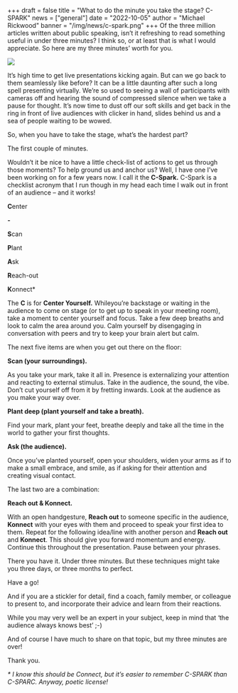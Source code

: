 +++
draft = false
title = "What to do the minute you take the stage? C-SPARK"
news = ["general"]
date = "2022-10-05"
author = "Michael Rickwood"
banner = "/img/news/c-spark.png"
+++
Of the three million articles written about public speaking, isn’t it refreshing to read something useful in under three minutes? I think so, or at least that is what I would appreciate. So here are my three minutes’ worth for you.

![](/img/news/c-spark.png)

It’s high time to get live presentations kicking again. But can we go back to them seamlessly like before? It can be a little daunting after such a long spell presenting virtually. We’re so used to seeing a wall of participants with cameras off and hearing the sound of compressed silence when we take a pause for thought. It’s now time to dust off our soft skills and get back in the ring in front of live audiences with clicker in hand, slides behind us and a sea of people waiting to be wowed. 

So, when you have to take the stage, what’s the hardest part? 

The first couple of minutes. 

Wouldn’t it be nice to have a little check-list of actions to get us through those moments? To help ground us and anchor us? Well, I have one I’ve been working on for a few years now. I call it the **C-Spark.** C-Spark is a checklist acronym that I run though in my head each time I walk out in front of an audience – and it works! 

**C**enter 

**\-**

**S**can

**P**lant

**A**sk

**R**each-out

**K**onnect*

The **C** is for **Center Yourself.** Whileyou’re backstage or waiting in the audience to come on stage (or to get up to speak in your meeting room), take a moment to center yourself and focus. Take a few deep breaths and look to calm the area around you. Calm yourself by disengaging in conversation with peers and try to keep your brain alert but calm. 

The next five items are when you get out there on the floor: 

**Scan (your surroundings).** 

As you take your mark, take it all in. Presence is externalizing your attention and reacting to external stimulus. Take in the audience, the sound, the vibe. Don’t cut yourself off from it by fretting inwards. Look at the audience as you make your way over. 

**Plant deep (plant yourself and take a breath).** 

Find your mark, plant your feet, breathe deeply and take all the time in the world to gather your first thoughts. 

**Ask (the audience).** 

Once you’ve planted yourself, open your shoulders, widen your arms as if to make a small embrace, and smile, as if asking for their attention and creating visual contact. 

The last two are a combination:

**Reach out & Konnect.** 

With an open handgesture, **Reach out** to someone specific in the audience, **Konnect** with your eyes with them and proceed to speak your first idea to them. Repeat for the following idea/line with another person and **Reach out** and **Konnect**. This should give you forward momentum and energy. Continue this throughout the presentation. Pause between your phrases.

There you have it. Under three minutes. But these techniques might take you three days, or three months to perfect. 

Have a go! 

And if you are a stickler for detail, find a coach, family member, or colleague to present to, and incorporate their advice and learn from their reactions.

While you may very well be an expert in your subject, keep in mind that ‘the audience always knows best’ ;-)

And of course I have much to share on that topic, but my three minutes are over!

Thank you.

*\* I know this should be Connect, but it’s easier to remember C-SPARK than C-SPARC. Anyway, poetic license!*